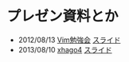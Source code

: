<title>atton-.github.com</title>

# プレゼン資料とか
* 2012/08/13 [Vim勉強会](http://atnd.org/events/30822) [スライド](slides/iedev_vim/iedev_vim.html)
* 2013/08/10 [xhago4](http://hago.doorkeeper.jp/events/4396) [スライド](slides/xhago4/xhago4.html)

